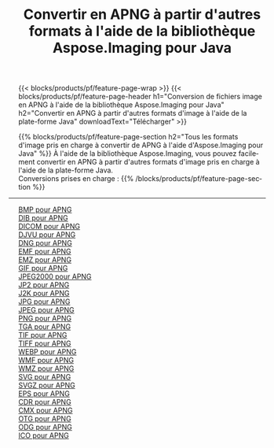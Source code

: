 ﻿---
title: Convertir en APNG à partir d'autres formats à l'aide de la bibliothèque Aspose.Imaging pour Java 
weight: 3920
url: /fr/java/conversion/to/apng 
lang: fr
langdirlevel: 2
locales: zh-hans,ja,it,ru,de,es,fr,nl,id,lt,pl,pt,vi,tr,ko,zh-hant,ar,hi,th,sv,cs,uk,he
description: En utilisant Aspose.Imaging, vous pouvez convertir en APNG à partir d'autres formats en utilisant Java
---

{{< blocks/products/pf/feature-page-wrap >}}
{{< blocks/products/pf/feature-page-header h1="Conversion de fichiers image en APNG à l'aide de la bibliothèque Aspose.Imaging pour Java" h2="Convertir en APNG à partir d'autres formats d'image à l'aide de la plate-forme Java" downloadText="Télécharger" >}}


{{% blocks/products/pf/feature-page-section  h2="Tous les formats d'image pris en charge à convertir de APNG à l'aide d'Aspose.Imaging pour Java" %}}
À l'aide de la bibliothèque Aspose.Imaging, vous pouvez facilement convertir en APNG à partir d'autres formats d'image pris en charge à l'aide de la plate-forme Java.
<br/>
Conversions prises en charge :
{{% /blocks/products/pf/feature-page-section %}}
<div class="container-fluid productfamilypage bg-gray">
    <div class="convertypes bg-gray agp-content section">
        <div class="container">
		<hr style="margin-left:-20px;"/>
		<div class="row other-converters">
		    <div class='col-md-2 other-converter remove-lp remove-rp'><a href="/imaging/fr/java/conversion/bmp-to-apng" >BMP pour APNG</a></div>
<div class='col-md-2 other-converter remove-lp remove-rp'><a href="/imaging/fr/java/conversion/dib-to-apng" >DIB pour APNG</a></div>
<div class='col-md-2 other-converter remove-lp remove-rp'><a href="/imaging/fr/java/conversion/dicom-to-apng" >DICOM pour APNG</a></div>
<div class='col-md-2 other-converter remove-lp remove-rp'><a href="/imaging/fr/java/conversion/djvu-to-apng" >DJVU pour APNG</a></div>
<div class='col-md-2 other-converter remove-lp remove-rp'><a href="/imaging/fr/java/conversion/dng-to-apng" >DNG pour APNG</a></div>
<div class='col-md-2 other-converter remove-lp remove-rp'><a href="/imaging/fr/java/conversion/emf-to-apng" >EMF pour APNG</a></div>
<div class='col-md-2 other-converter remove-lp remove-rp'><a href="/imaging/fr/java/conversion/emz-to-apng" >EMZ pour APNG</a></div>
<div class='col-md-2 other-converter remove-lp remove-rp'><a href="/imaging/fr/java/conversion/gif-to-apng" >GIF pour APNG</a></div>
<div class='col-md-2 other-converter remove-lp remove-rp'><a href="/imaging/fr/java/conversion/jpeg2000-to-apng" >JPEG2000 pour APNG</a></div>
<div class='col-md-2 other-converter remove-lp remove-rp'><a href="/imaging/fr/java/conversion/jp2-to-apng" >JP2 pour APNG</a></div>
<div class='col-md-2 other-converter remove-lp remove-rp'><a href="/imaging/fr/java/conversion/j2k-to-apng" >J2K pour APNG</a></div>
<div class='col-md-2 other-converter remove-lp remove-rp'><a href="/imaging/fr/java/conversion/jpg-to-apng" >JPG pour APNG</a></div>
<div class='col-md-2 other-converter remove-lp remove-rp'><a href="/imaging/fr/java/conversion/jpeg-to-apng" >JPEG pour APNG</a></div>
<div class='col-md-2 other-converter remove-lp remove-rp'><a href="/imaging/fr/java/conversion/png-to-apng" >PNG pour APNG</a></div>
<div class='col-md-2 other-converter remove-lp remove-rp'><a href="/imaging/fr/java/conversion/tga-to-apng" >TGA pour APNG</a></div>
<div class='col-md-2 other-converter remove-lp remove-rp'><a href="/imaging/fr/java/conversion/tif-to-apng" >TIF pour APNG</a></div>
<div class='col-md-2 other-converter remove-lp remove-rp'><a href="/imaging/fr/java/conversion/tiff-to-apng" >TIFF pour APNG</a></div>
<div class='col-md-2 other-converter remove-lp remove-rp'><a href="/imaging/fr/java/conversion/webp-to-apng" >WEBP pour APNG</a></div>
<div class='col-md-2 other-converter remove-lp remove-rp'><a href="/imaging/fr/java/conversion/wmf-to-apng" >WMF pour APNG</a></div>
<div class='col-md-2 other-converter remove-lp remove-rp'><a href="/imaging/fr/java/conversion/wmz-to-apng" >WMZ pour APNG</a></div>
<div class='col-md-2 other-converter remove-lp remove-rp'><a href="/imaging/fr/java/conversion/svg-to-apng" >SVG pour APNG</a></div>
<div class='col-md-2 other-converter remove-lp remove-rp'><a href="/imaging/fr/java/conversion/svgz-to-apng" >SVGZ pour APNG</a></div>
<div class='col-md-2 other-converter remove-lp remove-rp'><a href="/imaging/fr/java/conversion/eps-to-apng" >EPS pour APNG</a></div>
<div class='col-md-2 other-converter remove-lp remove-rp'><a href="/imaging/fr/java/conversion/cdr-to-apng" >CDR pour APNG</a></div>
<div class='col-md-2 other-converter remove-lp remove-rp'><a href="/imaging/fr/java/conversion/cmx-to-apng" >CMX pour APNG</a></div>
<div class='col-md-2 other-converter remove-lp remove-rp'><a href="/imaging/fr/java/conversion/otg-to-apng" >OTG pour APNG</a></div>
<div class='col-md-2 other-converter remove-lp remove-rp'><a href="/imaging/fr/java/conversion/odg-to-apng" >ODG pour APNG</a></div>
<div class='col-md-2 other-converter remove-lp remove-rp'><a href="/imaging/fr/java/conversion/ico-to-apng" >ICO pour APNG</a></div>
                </div>
        </div>
    </div>
</div>
<br/>

